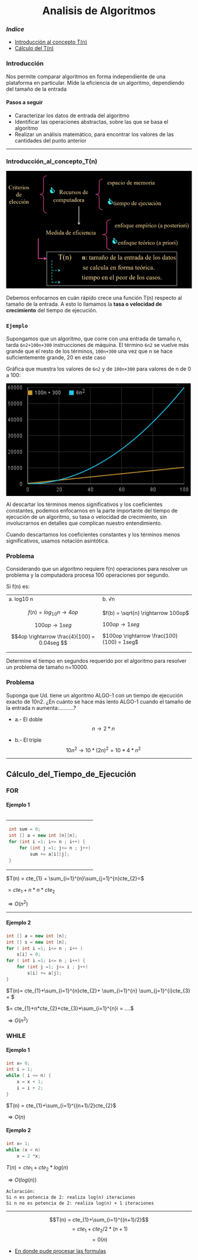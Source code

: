 <h1 align="center">Analisis de Algoritmos</h1>

### *Indice*

- [Introducción al concepto T(n)](#Introducción_al_concepto_T(n))
- [Cálculo del T(n)](#Cálculo_del_Tiempo_de_Ejecución)

### Introducción


Nos permite comparar algoritmos en forma independiente de una plataforma en particular. Mide la eficiencia de un algoritmo, dependiendo del tamaño de la entrada

#### Pasos a seguir

- Caracterizar los datos de entrada del algoritmo
- Identificar las operaciones abstractas, sobre las que se basa el algoritmo
- Realizar un análisis matemático, para encontrar los valores de las cantidades del punto anterior

---

### Introducción_al_concepto_T(n)

![](/Documentos/Img2/1.png)

Debemos enfocarnos en cuán rápido crece una función T(n) respecto al tamaño de la entrada. A esto lo llamamos la **tasa o velocidad de crecimiento** del tiempo de
ejecución.

### `Ejemplo`

Supongamos que un algoritmo, que corre con una entrada de tamaño n, tarda `6n2+100n+300` instrucciones de máquina. El término `6n2` se vuelve más grande que el resto de los términos, `100n+300` una vez que n se hace suficientemente grande, 20 en este caso

Gráfica que muestra los valores de `6n2` y de `100n+300` para valores de n de 0 a 100:



<img src="./Img2/2.png" align="center" >


Al descartar los términos menos significativos y los coeficientes constantes, podemos enfocarnos en la parte importante del tiempo de ejecución de un algoritmo, su tasa o velocidad de crecimiento, sin involucrarnos en detalles que complican nuestro entendimiento.

Cuando descartamos los coeficientes constantes y los
términos menos significativos, usamos notación
asintótica.

### Problema

Considerando que un algoritmo requiere f(n) operaciones para resolver un problema y la computadora procesa 100 operaciones por segundo.


Si f(n) es:



<table>
<tr>
<td> a. log10 n </td> <td> b. √n </td>
</tr>
<tr>
<td>
 

$$f(n) = log_{10}n\rightarrow 4 op$$

$$100op \rightarrow 1seg$$

$$4op \rightarrow \frac{4}{100} = 0.04seg $$

</td>
<td>

$f(b) = \sqrt{n} \rightarrow  100op$

$100op \rightarrow 1seg$

$100op \rightarrow \frac{100}{100} = 1seg$


 
</td>
</tr>
 
</table>

Determine el tiempo en segundos requerido por el
algoritmo para resolver un problema de tamaño n=10000.

### Problema

Suponga que Ud. tiene un algoritmo ALGO-1 con un tiempo de ejecución exacto de 10n2. ¿En cuánto se hace más lento ALGO-1 cuando el tamaño de la entrada n
aumenta:……….?

- a.- El doble   
$$n\rightarrow 2*n$$

- b.- El triple
$$10n^{2} \rightarrow 10*(2n)^{2} = 10*4*n^{2}$$

---

## Cálculo_del_Tiempo_de_Ejecución


### FOR

#### Ejemplo 1
 
<table align = "left">
<td>

```java
int sum = 0;
int [] a = new int [n][n];
for (int i =1; i<= n ; i++) {
    for (int j =1; j<= n ; j++)
        sum += a[i][j];
}
```
</td>
</table>


$T(n) = cte_{1} + \sum_{i=1}^{n}\sum_{j=1}^{n}cte_{2}=$

$= cte_{1} + n*n*cte_{2}$

$\Rightarrow O(n^{2})$

---

#### Ejemplo 2

```java
int [] a = new int [n];
int [] s = new int [n];
for ( int i =1; i<= n ; i++ )
    s[i] = 0;
for ( int i =1; i<= n ; i++) {
    for (int j =1; j<= i ; j++)
        s[i] += a[j];
}
```


$T(n)= cte_{1}+\sum_{i=1}^{n}cte_{2}+ \sum_{i=1}^{n} \sum_{j=1}^{i}cte_{3} = $

$= cte_{1}+n*cte_{2}+cte_{3}*\sum_{i=1}^{n}i = ....$

$\Rightarrow O(n^{2})$

### WHILE

#### Ejemplo 1
 
```java
int x= 0;
int i = 1;
while ( i <= n) {
    x = x + 1;
    i = i + 2;
} 
```


$T(n) = cte_{1}+\sum_{i=1}^{(n+1)/2}cte_{2}$

$\Rightarrow O(n)$

#### Ejemplo 2
 
```java
int x= 1;
while (x < n)
    x = 2 *x;
```



$T(n) = cte_{1}+cte_{2}*log(n)$

$\Rightarrow O(log(n))$



```
Aclaración:
Si n es potencia de 2: realiza log(n) iteraciones
Si n no es potencia de 2: realiza log(n) + 1 iteraciones
```



---
$$T(n) = cte_{1}+\sum_{i=1}^{(n+1)/2}$$
$$ = cte_{1}+ cte_{2}/2 * (n+1) $$
$$= 0(n)$$




- [En donde pude procesar las formulas](https://www.codecogs.com/eqnedit.php)
